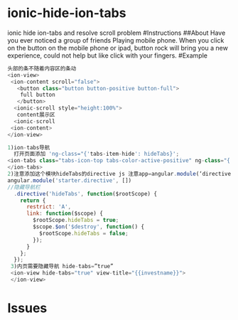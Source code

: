 # ionic-hide-ion-tabs
ionic hide ion-tabs and resolve scroll problem
#Instructions
##About
Have you ever noticed a group of friends Playing mobile phone. When you click on the button on the mobile phone or ipad, button rock will bring you a new experience, could not help but like click with your fingers.
#Example
```javascript
头部的条不随着内容区的条动
<ion-view>
 <ion-content scroll="false">
   <button class="button button-positive button-full">
    full button
   </button>
  <ionic-scroll style="height:100%">
   content展示区
  <ionic-scroll 
 <ion-content>
</ion-view>

1)ion-tabs导航
  打开页面添加 'ng-class="{'tabs-item-hide': hideTabs}';
<ion-tabs class="tabs-icon-top tabs-color-active-positive" ng-class="{'tabs-item-hide': hideTabs}">
</ion-tabs>
2)注意添加这个模块hideTabs的directive js 注意app=angular.module(‘directive’, [])
angular.module('starter.directive', [])
//隐藏导航栏
  .directive('hideTabs', function($rootScope) {
    return {
      restrict: 'A',
      link: function($scope) {
        $rootScope.hideTabs = true;
        $scope.$on('$destroy', function() {
          $rootScope.hideTabs = false;
        });
      }
    };
  });
 3)内页需要隐藏导航 hide-tabs=”true”
 <ion-view hide-tabs="true" view-title="{{investname}}">
 </ion-view>
```

# Issues



